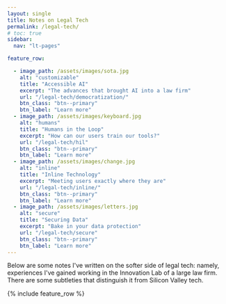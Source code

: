 ```yaml
---
layout: single
title: Notes on Legal Tech
permalink: /legal-tech/
# toc: true
sidebar:
  nav: "lt-pages"

feature_row:

  - image_path: /assets/images/sota.jpg
    alt: "customizable"
    title: "Accessible AI"
    excerpt: "The advances that brought AI into a law firm"
    url: "/legal-tech/democratization/"
    btn_class: "btn--primary"
    btn_label: "Learn more"
  - image_path: /assets/images/keyboard.jpg
    alt: "humans"
    title: "Humans in the Loop"
    excerpt: "How can our users train our tools?"
    url: "/legal-tech/hil"
    btn_class: "btn--primary"
    btn_label: "Learn more"
  - image_path: /assets/images/change.jpg
    alt: "inline"
    title: "Inline Technology"
    excerpt: "Meeting users exactly where they are"
    url: "/legal-tech/inline/"
    btn_class: "btn--primary"
    btn_label: "Learn more"
  - image_path: /assets/images/letters.jpg
    alt: "secure"
    title: "Securing Data"
    excerpt: "Bake in your data protection"
    url: "/legal-tech/secure"
    btn_class: "btn--primary"
    btn_label: "Learn more"
---
```


Below are some notes I've written on the softer side of legal tech: namely, experiences I've gained working in the Innovation Lab of a large law firm.  There are some subtleties that distinguish it from Silicon Valley tech.

{% include feature_row %}
